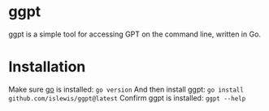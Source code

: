 # ggpt

ggpt is a simple tool for accessing GPT on the command line, written in Go. 

# Installation

Make sure [go](https://go.dev/doc/install) is installed:
`go version`
And then install ggpt:
`go install github.com/islewis/ggpt@latest`
Confirm ggpt is installed:
`ggpt --help`
